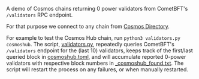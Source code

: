A demo of Cosmos chains returning 0 power validators from CometBFT's `/validators` RPC endpoint.

For that purpose we connect to any chain from [Cosmos Directory](https://cosmos.directory/). 

For example to test the Cosmos Hub chain, run `python3 validators.py cosmoshub`. The script, [validators.py](./validators.py), 
repeatedly queries CometBFT's `/validators` endpoint for the (last 10) validators, keeps track of the first/last queried block in [cosmoshub.toml](./cosmoshub.toml),
and will accumulate reported 0-power validators with respective block numbers in [_cosmoshub_found.txt](./_cosmoshub_found.txt). The script will restart the process on any failures, or when manually restarted.
